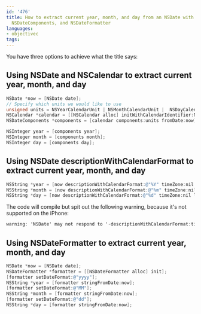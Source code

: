 ```yaml
---
id: '476'
title: How to extract current year, month, and day from an NSDate with NSCalendar,
  NSDateComponents, and NSDateFormatter
languages:
- objectivec
tags:
---
```

You have three options to achieve what the title says:

Using NSDate and NSCalendar to extract current year, month, and day
-------------------------------------------------------------------


```objectivec
NSDate *now = [NSDate date];
// Specify which units we would like to use
unsigned units = NSYearCalendarUnit | NSMonthCalendarUnit |  NSDayCalendarUnit;
NSCalendar *calendar = [[NSCalendar alloc] initWithCalendarIdentifier:NSGregorianCalendar];
NSDateComponents *components = [calendar components:units fromDate:now];

NSInteger year = [components year];
NSInteger month = [components month];
NSInteger day = [components day];
```
    

Using NSDate descriptionWithCalendarFormat to extract current year, month, and day
----------------------------------------------------------------------------------


```objectivec
NSString *year = [now descriptionWithCalendarFormat:@"%Y" timeZone:nil locale:nil];
NSString *month = [now descriptionWithCalendarFormat:@"%m" timeZone:nil locale:nil];
NSString *day = [now descriptionWithCalendarFormat:@"%d" timeZone:nil locale:nil];
```
    

The code will compile but spit out the following warning, because it's not supported on the iPhone:


```objectivec
warning: 'NSDate' may not respond to '-descriptionWithCalendarFormat:timeZone:locale:
```
    

Using NSDateFormatter to extract current year, month, and day
-------------------------------------------------------------


```objectivec
NSDate *now = [NSDate date];
NSDateFormatter *formatter = [[NSDateFormatter alloc] init];
[formatter setDateFormat:@"yyyy"];
NSString *year = [formatter stringFromDate:now];
[formatter setDateFormat:@"MM"];
NSString *month = [formatter stringFromDate:now];
[formatter setDateFormat:@"dd"];
NSString *day = [formatter stringFromDate:now];
```
    

